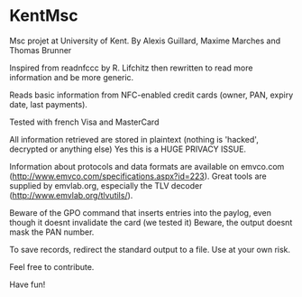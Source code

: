 KentMsc
=======

Msc projet at University of Kent.
By Alexis Guillard, Maxime Marches and Thomas Brunner

Inspired from readnfccc by R. Lifchitz then rewritten to read more information and be more generic.

Reads basic information from NFC-enabled credit cards (owner, PAN, expiry date, last payments).

Tested with french Visa and MasterCard

All information retrieved are stored in plaintext (nothing is 'hacked', decrypted or anything else)
Yes this is a HUGE PRIVACY ISSUE.

Information about protocols and data formats are available on emvco.com (http://www.emvco.com/specifications.aspx?id=223).
Great tools are supplied by emvlab.org, especially the TLV decoder (http://www.emvlab.org/tlvutils/).

Beware of the GPO command that inserts entries into the paylog, even though it doesnt invalidate the card (we tested it)
Beware, the output doesnt mask the PAN number.

To save records, redirect the standard output to a file.
Use at your own risk.

Feel free to contribute.

Have fun!
